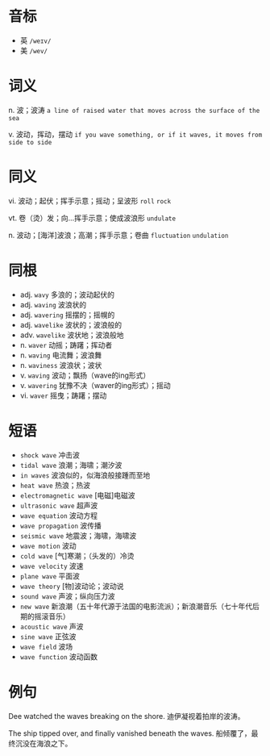 # 音标

- 英 `/weɪv/`
- 美 `/wev/`

# 词义

n. 波；波涛
`a line of raised water that moves across the surface of the sea`

v. 波动，挥动，摆动
`if you wave something, or if it waves, it moves from side to side`

# 同义

vi. 波动；起伏；挥手示意；摇动；呈波形
`roll` `rock`

vt. 卷（烫）发；向…挥手示意；使成波浪形
`undulate`

n. 波动；[海洋]波浪；高潮；挥手示意；卷曲
`fluctuation` `undulation`

# 同根

- adj. `wavy` 多浪的；波动起伏的
- adj. `waving` 波浪状的
- adj. `wavering` 摇摆的；摇幌的
- adj. `wavelike` 波状的；波浪般的
- adv. `wavelike` 波状地；波浪般地
- n. `waver` 动摇；踌躇；挥动者
- n. `waving` 电流舞；波浪舞
- n. `waviness` 波浪状；波状
- v. `waving` 波动；飘扬（wave的ing形式）
- v. `wavering` 犹豫不决（waver的ing形式）；摇动
- vi. `waver` 摇曳；踌躇；摆动

# 短语

- `shock wave` 冲击波
- `tidal wave` 浪潮；海啸；潮汐波
- `in waves` 波浪似的，似海浪般接踵而至地
- `heat wave` 热浪；热波
- `electromagnetic wave` [电磁]电磁波
- `ultrasonic wave` 超声波
- `wave equation` 波动方程
- `wave propagation` 波传播
- `seismic wave` 地震波；海啸，海啸波
- `wave motion` 波动
- `cold wave` [气]寒潮；（头发的）冷烫
- `wave velocity` 波速
- `plane wave` 平面波
- `wave theory` [物]波动论；波动说
- `sound wave` 声波；纵向压力波
- `new wave` 新浪潮（五十年代源于法国的电影流派）；新浪潮音乐（七十年代后期的摇滚音乐）
- `acoustic wave` 声波
- `sine wave` 正弦波
- `wave field` 波场
- `wave function` 波动函数

# 例句

Dee watched the waves breaking on the shore.
迪伊凝视着拍岸的波涛。

The ship tipped over, and finally vanished beneath the waves.
船倾覆了，最终沉没在海浪之下。


